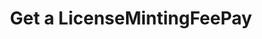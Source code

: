 ---
title: Get a LicenseMintingFeePay
excerpt: Retrieve a LicenseMintingFeePay
api:
  file: api_gateway_swagger.json
  operationId: get_api-v2-licenses-mintingfees-licensemintingfeepaidid
hidden: false
---